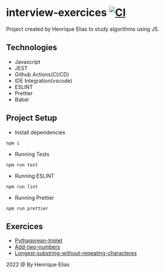 # interview-exercices [![CI](https://github.com/hcbelias/interview-exercices/actions/workflows/blank.yml/badge.svg)](https://github.com/hcbelias/interview-exercices/actions/workflows/blank.yml)

Project created by Henrique Elias to study algorithms using JS.

## Technologies

* Javascript
* JEST
* Github Actions(CI/CD)
* IDE Integration(vscode)
* ESLINT
* Prettier
* Babel

## Project Setup

* Install dependencies
```
npm i
```

* Running Tests
```
npm run test
```

* Running ESLINT
```
npm run lint
```

* Running Prettier
```
npm run prettier
```

## Exercices

* [Pythagorean-triplet](exercices/pythagorean-triplet#)
* [Add-two-numbers](exercices/add-two-numbers#)
* [Longest-substring-without-repeating-characteres](exercices/longest-substring-without-repeating-characters#)


2022 @ By Henrique Elias

